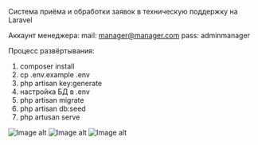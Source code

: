Система приёма и обработки заявок в техническую поддержку на Laravel

Аккаунт менеджера:
mail: manager@manager.com
pass: adminmanager

Процесс развёртывания: 
1) composer install
2) cp .env.example .env
3) php artisan key:generate
4) настройка БД в .env
5) php artisan migrate
6) php artisan db:seed
7) php artusan serve

![Image alt](https://github.com/North-Guard/TableApplication/blob/master/req_user.png)
![Image alt](https://github.com/North-Guard/TableApplication/blob/master/post_req_user.png)
![Image alt](https://github.com/North-Guard/TableApplication/blob/master/admin_page.png)